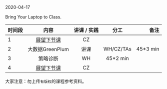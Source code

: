 2020-04-17

Bring Your Laptop to Class. 


|  时间段  |  内容    | 讲课 / 实践     |  分工  |备注       |
| :---     |   :----:    |   :----:    |    :----:    |       ---: |
|    1     | [展望下节课](../WW8/WW8-Plan.md)     |  CZ   |          |        |
|    2     |  大数据GreenPlum |  讲课   |    WH/CZ/TAs     |   45*3 min    |
|    3     |  策略诊断     |    WH      |   45*2 min     |
|    4     | [展望下节课](../Weeks/WW10/WW10-Plan.md)     |  CZ   |          |        |



大家注意：勿上传``有版权``的课程参考资料。

